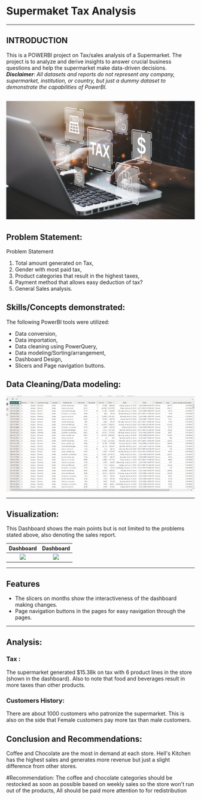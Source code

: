 # Supermaket Tax Analysis 

--- 
## INTRODUCTION 

This is a POWERBI project on Tax/sales analysis of a Supermarket.
The project is to analyze and derive insights to answer crucial business questions and help the supermarket make data-driven decisions.
**_Disclaimer_**: _All datasets and reports do not represent any company, supermarket, institution, or country, but just a dummy dataset to demonstrate the capabilities of PowerBI._

![](1679583286980.jpeg)
---
## Problem Statement: 

Problem Statement
1. Total amount generated on Tax,
2. Gender with most paid tax,
3. Product categories that result in the highest taxes,
4. Payment method that allows easy deduction of tax?
5. General Sales analysis.


## Skills/Concepts demonstrated:

The following PowerBI tools were utilized:

- Data conversion,
- Data importation,
- Data cleaning using PowerQuery, 
- Data modeling/Sorting/arrangement,
- Dashboard Design,
- Slicers and Page navigation buttons.

## Data Cleaning/Data modeling:

![](datatcleaning.png)

---

## Visualization:
This Dashboard shows the main points but is not limited to the problems stated above, also denoting the sales report.

Dashboard                 |         Dashboard 
:-----------------------: | :--------------------:
![](DB1.png)              |          ![](DB2.png)


---

## Features
- The slicers on months show the interactiveness of the dashboard making changes.
- Page navigation buttons in the pages for easy navigation through the pages.
---
## Analysis:

### Tax :
The supermarket generated $15.38k on tax with 6 product lines in the store (shown in the dashboard).
Also to note that food and beverages result in more taxes than other products.

### Customers History:
There are about 1000 customers who patronize the supermarket.
This is also on the side that Female customers pay more tax than male customers.


## Conclusion and Recommendations:
Coffee and Chocolate are the most in demand at each store.
Hell's Kitchen has the highest sales and generates more revenue but just a slight difference from other stores.

#Recommendation: 
The coffee and chocolate categories should be restocked as soon as possible based on weekly sales so the store won't run out of the products,
All  should be paid more attention to for redistribution
